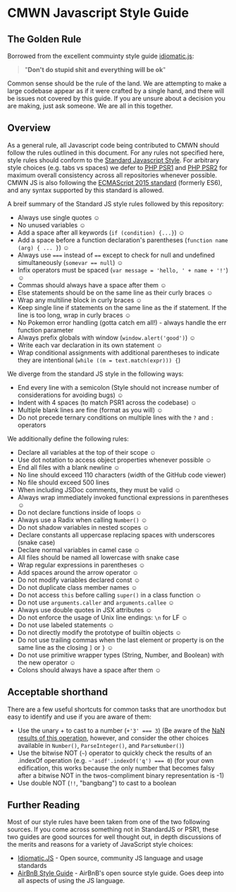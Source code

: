 # CMWN Javascript Style Guide

## The Golden Rule

Borrowed from the excellent commuinty style guide [idiomatic.js](https://github.com/rwaldron/idiomatic.js/#dont-do-stupid-shit-and-everything-will-be-ok):   
 > "**Don't do stupid shit and everything will be ok**"   
 
 Common sense should be the rule of the land. We are attempting to make a large codebase appear as if it were crafted by a single hand, and there will be issues not covered by this guide. If you are unsure about a decision you are making, just ask someone. We are all in this together.

## Overview
As a general rule, all Javascript code being contributed to CMWN should follow the rules outlined in this document. For any rules not specified here, style rules should conform to the [Standard Javascript Style](http://standardjs.com/rules.htmlhttp://standardjs.com/rules.html). For arbitrary style choices (e.g. tabs vs spaces) we defer to [PHP PSR1](http://www.php-fig.org/psr/psr-1/) and [PHP PSR2](http://www.php-fig.org/psr/psr-2/) for maximum overall consistency across all repositories whenever possible. CMWN JS is also following the [ECMAScript 2015 standard](https://babeljs.io/docs/learn-es2015/) (formerly ES6), and any syntax supported by this standard is allowed.
   
A breif summary of the Standard JS style rules followed by this repository:
 - Always use single quotes ☺
 - No unused variables ☺
 - Add a space after all keywords (`if (condition) {...}`) ☺
 - Add a space before a function declaration's parentheses (`function name (arg) { ... }`) ☺
 - Always use `===` instead of `==` except to check for null and undefined simultaneously (`somevar == null`) ☺
 - Infix operators must be spaced (`var message = 'hello, ' + name + '!'`) ☺
 - Commas should always have a space after them ☺
 - Else statements should be on the same line as their curly braces ☺
 - Wrap any multiline block in curly braces ☺
 - Keep single line if statements on the same line as the if statement. If the line is too long, wrap in curly braces ☺
 - No Pokemon error handling (gotta catch em all!) - always handle the err function parameter
 - Always prefix globals with window (`window.alert('good')`) ☺
 - Write each var declaration in its own statement ☺
 - Wrap conditional assignments with additional parentheses to indicate they are intentional (`while ((m = text.match(expr))) {`)
 
 
We diverge from the standard JS style in the following ways:

 - End every line with a semicolon (Style should not increase number of considerations for avoiding bugs) ☺
 - Indent with 4 spaces (to match PSR1 across the codebase) ☺
 - Multiple blank lines are fine (format as you will) ☺
 - Do not precede ternary conditions on multiple lines with the `?` and `:` operators
 
We additionally define the following rules:

 - Declare all variables at the top of their scope ☺
 - Use dot notation to access object properties whenever possible ☺
 - End all files with a blank newline ☺
 - No line should exceed 110 characters (width of the GitHub code viewer)
 - No file should exceed 500 lines
 - When including JSDoc comments, they must be valid ☺
 - Always wrap immediately invoked functional expressions in parentheses ☺
 - Do not declare functions inside of loops ☺
 - Always use a Radix when calling `Number()` ☺
 - Do not shadow variables in nested scopes ☺
 - Declare constants all uppercase replacing spaces with underscores (snake case)
 - Declare normal variables in camel case ☺
 - All files should be named all lowercase with snake case
 - Wrap regular expressions in parentheses ☺
 - Add spaces around the arrow operator ☺
 - Do not modify variables declared const ☺
 - Do not duplicate class member names ☺
 - Do not access `this` before calling `super()` in a class function ☺
 - Do not use `arguments.caller` and `arguments.callee` ☺
 - Always use double quotes in JSX attributes ☺
 - Do not enforce the usage of Unix line endings: `\n` for LF ☺
 - Do not use labeled statements ☺
 - Do not directly modify the prototype of builtin objects ☺
 - Do not use trailing commas when the last element or property is on the same line as the closing `]` or `}` ☺
 - Do not use primitive wrapper types (String, Number, and Boolean) with the new operator ☺
 - Colons should always have a space after them ☺
 

## Acceptable shorthand

There are a few useful shortcuts for common tasks that are unorthodox but easy to identify and use if you are aware of them:
 
  - Use the unary + to cast to a number (`+'3' === 3`) (Be aware of the [NaN results of this operation](http://jibbering.com/faq/notes/type-conversion/#tcNumber), however, and consider the other choices available in `Number()`, `ParseInteger()`, and `ParseNumber()`)
  - Use the bitwise NOT (`~`) operator to quickly check the results of an .indexOf operation (e.g. `~'asdf'.indexOf('q') === 0`) (for your own edification, this works because the only number that becomes falsy after a bitwise NOT in the twos-compliment binary representation is -1)
  - Use double NOT (`!!`, "bangbang") to cast to a boolean

## Further Reading

Most of our style rules have been taken from one of the two following sources. If you come across something not in StandardJS or PSR1, these two guides are good sources for well thought out, in depth discussions of the merits and reasons for a variety of JavaScript style choices:

- [Idiomatic.JS](https://github.com/rwaldron/idiomatic.js/) - Open source, community JS language and usage standards
- [AirBnB Style Guide](https://github.com/airbnb/javascript/tree/master/es5) - AirBnB's open source style guide. Goes deep into all aspects of using the JS language.

